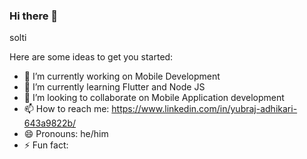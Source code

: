 ### Hi there 👋
solti

Here are some ideas to get you started:

- 🔭 I’m currently working on Mobile Development
- 🌱 I’m currently learning Flutter and Node JS
- 👯 I’m looking to collaborate on Mobile Application development
- 📫 How to reach me: https://www.linkedin.com/in/yubraj-adhikari-643a9822b/
- 😄 Pronouns: he/him
- ⚡ Fun fact:

